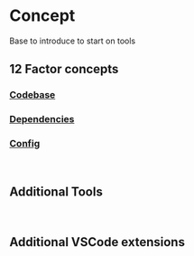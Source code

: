 # Concept
Base to introduce to start on tools

## 12 Factor concepts

### [Codebase](https://12factor.net/codebase)
### [Dependencies](https://12factor.net/dependencies)
### [Config](https://12factor.net/config)
<br/>

## Additional Tools

<br/>

## Additional VSCode extensions
<br/>


